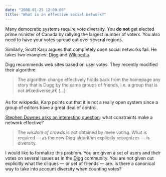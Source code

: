 ```yaml
---
date: "2008-01-25 12:00:00"
title: "What is an effective social network?"
---
```




Many democratic systems require vote diversity. You __do not__ get elected prime minister of Canada by rallying the largest number of voters. You also need to have your votes spread out over several regions.

Similarly, Scott Karp argues that completely open social networks fail. He takes two examples: [Digg](https://en.wikipedia.org/wiki/Digg) and [Wikipedia](https://en.wikipedia.org/wiki/Wikipedia).

Digg recommends web sites based on user votes. They recently modified their algorithm:

> The algorithm change effectively holds back from the homepage any story that is Dugg by the same groups of friends, i.e. a group that is not â€œdiverse,â€ (&hellip;)


As for wikipedia, Karp points out that it is not a really open system since a group of editors have a great deal of control.

 [Stephen Downes asks an interesting question](https://halfanhour.blogspot.com/2008/01/failure-of-completely-open-networks.html): what constraints make a network effective?

> The <em>wisdom of crowds</em> is not obtained by mere voting. What is required &mdash; as the new Digg algorithm explicitly recognizes &mdash; is diversity.


I would like to formalize this problem. You are given a set of users and their votes on several issues as in the [Digg](https://en.wikipedia.org/wiki/Digg) community. You are not given out explicitly what the cliques &mdash; or set of friends &mdash; are. Is there a canonical way to take into account diversity when counting votes?

